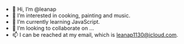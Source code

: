 - 👋 Hi, I’m @leanap
- 👀 I’m interested in cooking, painting and music.
- 🌱 I’m currently learning JavaScript.
- 💞️ I’m looking to collaborate on ...
- 📫 I can be reached at my email, which is leanap1130@icloud.com.

<!---
leanap/leanap is a ✨ special ✨ repository because its `README.md` (this file) appears on your GitHub profile.
You can click the Preview link to take a look at your changes.
--->
